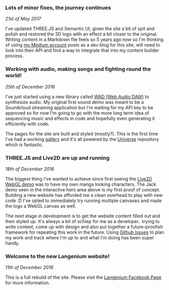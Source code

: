 ### Lots of minor fixes, the journey continues
_21st of May 2017_

I've updated THREE.JS and Semantic UI, given the site a bit of spit and polish and restored the 3D logo with an effect a bit closer to the original. Writing content in a Markdown file feels so 5 years ago now so I'm thinking of using [my Medium account](https://medium.com/@mail_59849) posts as a dev blog for this site, will need to look into their API and find a way to integrate that into my content builder process.

### Working with audio, making songs and fighting round the world!
_25th of December 2016_

I've just started using a new library called [WAD (Web Audio DAW)](https://github.com/rserota/wad) to synthesize audio. My original first sound demo was meant to be a Soundcloud streaming application but I'm waiting for my API key to be approved so for now I'm going to go with the more long term idea of sequencing music and effects in code and hopefully even generating it efficiently with code.

The pages for the site are built and styled (mostly?). This is the first time I've had a working [gallery](/gallery) and it's all powered by the [Universe](https://github.com/paulbrzeski/Langenium-Universe) repository which is fantastic.


### THREE.JS and Live2D are up and running
_18th of December 2016_

The biggest thing I've wanted to achieve since first seeing the [Live2D WebGL demo](http://app2.live2d.com/a/wg/ie.html) was to have my own manga looking characters. The Jack demo seen in the interactive hero area above is my first proof of concept. Building a new website has afforded me a clean overhead to play with new code :D I've opted to immediately try running multiple canvases and made the logo a WebGL canvas as well.

The next stage in development is to get the website content filled out and then styled up. It's always a bit of schlep for me as a developer.. trying to write content, come up with design and also put together a future-proofish framework for repeating this work in the future. Using [Github Issues](https://github.com/paulbrzeski/Langenium/issues) to plan my work and track where I'm up to and what I'm doing has been super handy.


### Welcome to the new Langenium website!
_11th of December 2016_
 
This is a full rebuild of the site. Please visit the [Langenium Facebook Page](http://facebook.com/Langenium) for more information.
